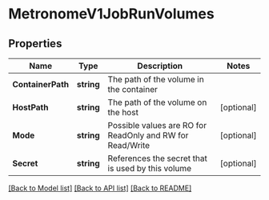 # MetronomeV1JobRunVolumes

## Properties
Name | Type | Description | Notes
------------ | ------------- | ------------- | -------------
**ContainerPath** | **string** | The path of the volume in the container | 
**HostPath** | **string** | The path of the volume on the host | [optional] 
**Mode** | **string** | Possible values are RO for ReadOnly and RW for Read/Write | [optional] 
**Secret** | **string** | References the secret that is used by this volume | [optional] 

[[Back to Model list]](../README.md#documentation-for-models) [[Back to API list]](../README.md#documentation-for-api-endpoints) [[Back to README]](../README.md)


